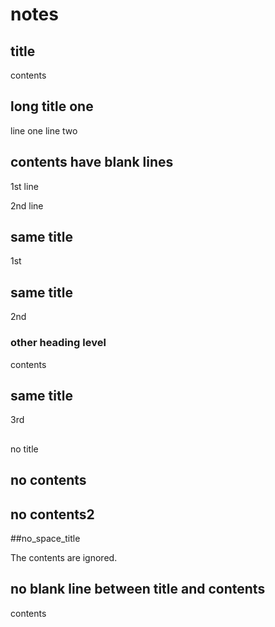 # notes

## title

contents

## long title one

line one
line two

## contents have blank lines


1st line


2nd line


## same title

1st

## same title

2nd

### other heading level

contents

## same title

3rd

##

no title

## no contents

## no contents2

##no_space_title

The contents are ignored.

## no blank line between title and contents
contents
